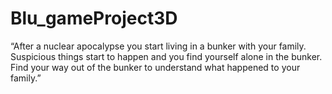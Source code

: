 # Blu_gameProject3D

“After a nuclear apocalypse you start living in a bunker with your family. Suspicious things start to happen and you find yourself alone in the bunker. Find your way out of the bunker to understand what happened to your family.”
